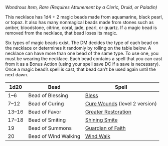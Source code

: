 _Wondrous Item, Rare (Requires Attunement by a Cleric, Druid, or Paladin)_

This necklace has 1d4 + 2 magic beads made from aquamarine, black pearl, or topaz. It also has many nonmagical beads made from stones such as amber, bloodstone, citrine, coral, jade, pearl, or quartz. If a magic bead is removed from the necklace, that bead loses its magic.

Six types of magic beads exist. The DM decides the type of each bead on the necklace or determines it randomly by rolling on the table below. A necklace can have more than one bead of the same type. To use one, you must be wearing the necklace. Each bead contains a spell that you can cast from it as a Bonus Action (using your spell save DC if a save is necessary). Once a magic bead’s spell is cast, that bead can’t be used again until the next dawn.

|1d20|Bead|Spell|
|---|---|---|
|1–6|Bead of Blessing|[Bless](https://www.dndbeyond.com/spells/2618933-bless)|
|7–12|Bead of Curing|[Cure Wounds](https://www.dndbeyond.com/spells/2619079-cure-wounds) (level 2 version)|
|13–16|Bead of Favor|[Greater Restoration](https://www.dndbeyond.com/spells/2618961-greater-restoration)|
|17–18|Bead of Smiting|[Shining Smite](https://www.dndbeyond.com/spells/2618838-shining-smite)|
|19|Bead of Summons|[Guardian of Faith](https://www.dndbeyond.com/spells/2619135-guardian-of-faith)|
|20|Bead of Wind Walking|[Wind Walk](https://www.dndbeyond.com/spells/2619211-wind-walk)|